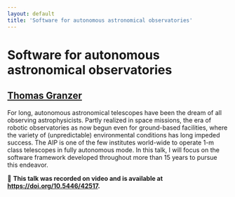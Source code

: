 ```yaml
---
layout: default
title: 'Software for autonomous astronomical observatories'
---
```


# Software for autonomous astronomical observatories

## [Thomas Granzer](../../speaker/TEWRHT/)

For long, autonomous astronomical telescopes have been the dream of all observing astrophysicists. Partly realized in space missions, the era of robotic observatories as now begun even for ground-based facilities, where the variety of (unpredictable) environmental conditions has long impeded success. The AIP is one of the few institutes world-wide to operate 1-m class telescopes in fully autonomous mode. In this talk, I will focus on the software framework developed throughout more than 15 years to pursue this endeavor.

🎥 **This talk was recorded on video and is available at <https://doi.org/10.5446/42517>.**